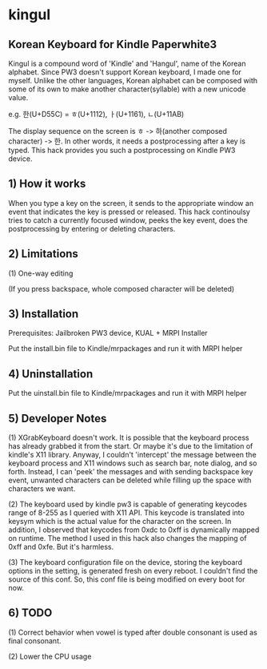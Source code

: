 # kingul
## Korean Keyboard for Kindle Paperwhite3

Kingul is a compound word of 'Kindle' and 'Hangul', name of the Korean alphabet.
Since PW3 doesn't support Korean keyboard, I made one for myself.
Unlike the other languages, Korean alphabet can be composed with some of its own to make another character(syllable) with a new unicode value.

e.g. 한(U+D55C) = ㅎ(U+1112), ㅏ(U+1161), ㄴ(U+11AB)

The display sequence on the screen is ㅎ -> 하(another composed character) -> 한.
In other words, it needs a postprocessing after a key is typed.
This hack provides you such a postprocessing on Kindle PW3 device.


## 1) How it works
When you type a key on the screen, it sends to the appropriate window an event that indicates the key is pressed or released.
This hack continoulsy tries to catch a currently focused window, peeks the key event, does the postprocessing by entering or deleting characters.

## 2) Limitations
(1) One-way editing

(If you press backspace, whole composed character will be deleted)


## 3) Installation
Prerequisites: Jailbroken PW3 device, KUAL + MRPI Installer

Put the install.bin file to Kindle/mrpackages and run it with MRPI helper

## 4) Uninstallation
Put the uinstall.bin file to Kindle/mrpackages and run it with MRPI helper

## 5) Developer Notes
(1) XGrabKeyboard doesn't work. It is possible that the keyboard process has already grabbed it from the start. Or maybe it's due to the limitation of kindle's X11 library. Anyway, I couldn't 'intercept' the message between the keyboard process and X11 windows such as search bar, note dialog, and so forth. Instead, I can 'peek' the messages and with sending backspace key event, unwanted characters can be deleted while filling up the space with characters we want.

(2) The keyboard used by kindle pw3 is capable of generating keycodes range of 8-255 as I queried with X11 API. This keycode is translated into keysym which is the actual value for the character on the screen. In addition, I observed that keycodes from 0xdc to 0xff is dynamically mapped on runtime. The method I used in this hack also changes the mapping of 0xff and 0xfe. But it's harmless.

(3) The keyboard configuration file on the device, storing the keyboard options in the setting, is generated fresh on every reboot. I couldn't find the source of this conf. So, this conf file is being modified on every boot for now.

## 6) TODO
(1) Correct behavior when vowel is typed after double consonant is used as final consonant.

(2) Lower the CPU usage

